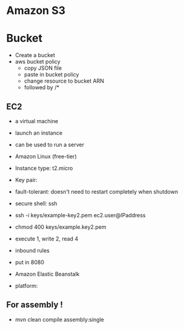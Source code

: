 # Amazon S3

# Bucket

- Create a bucket
- aws bucket policy
  - copy JSON file
  - paste in bucket policy
  - change resource to bucket ARN
  - followed by /*

## EC2

- a virtual machine
- launch an instance
- can be used to run a server
- Amazon Linux (free-tier)
- Instance type: t2.micro
- Key pair: 

- fault-tolerant: doesn't need to restart completely when shutdown

- secure shell: ssh
- ssh -i keys/example-key2.pem ec2.user@IPaddress
- chmod 400 keys/example.key2.pem
- execute 1, write 2, read 4

- inbound rules
- put in 8080

- Amazon Elastic Beanstalk
- platform: 

## For assembly !
- mvn clean compile assembly:single